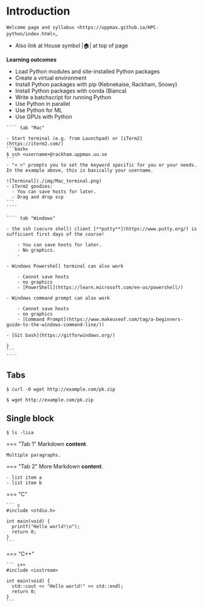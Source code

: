 # Introduction


`Welcome page and syllabus <https://uppmax.github.io/HPC-python/index.html>`_
   - Also link at House symbol |:house:| at top of page 

**Learning outcomes**
   
   - Load Python modules and site-installed Python packages
   - Create a virtual environment
   - Install Python packages with pip (Kebnekaise, Rackham, Snowy)
   - Install Python packages with conda (Bianca)
   - Write a batchscript for running Python
   - Use Python in parallel
   - Use Python for ML
   - Use GPUs with Python

````` tabs
```` tab "Mac"

- Start terminal (e.g. from Launchpad) or [iTerm2](https://iterm2.com/)
```bash=
$ ssh <username>@rackham.uppmax.uu.se
```
- "< >" prompts you to set the keyword specific for you or your needs. In the example above, this is basically your username.

![Terminal](./img/Mac_terminal.png)
- iTerm2 goodies:
  - You can save hosts for later.
  - Drag and drop scp
```
````

```` tab "Windows"

- the ssh (secure shell) client [**putty**](https://www.putty.org/) is sufficient first days of the course!

    - You can save hosts for later.
    - No graphics.
    - 
    
- Windows Powershell terminal can also work

    - Cannot save hosts
    - no graphics
    - [PowerShell](https://learn.microsoft.com/en-us/powershell/)
    
- Windows command prompt can also work

    - Cannot save hosts
    - no graphics
    - [Command Prompt](https://www.makeuseof.com/tag/a-beginners-guide-to-the-windows-command-line/))

- [Git bash](https://gitforwindows.org/)

}
```
````
`````

## Tabs 

```curl
$ curl -O wget http://example.com/pk.zip
```

```wget
$ wget http://example.com/pk.zip
```

## Single block

```
$ ls -lisa
```


=== "Tab 1"
    Markdown **content**.

    Multiple paragraphs.

=== "Tab 2"
    More Markdown **content**.

    - list item a
    - list item b

=== "C"

    ``` c
    #include <stdio.h>

    int main(void) {
      printf("Hello world!\n");
      return 0;
    }
    ```

=== "C++"

    ``` c++
    #include <iostream>

    int main(void) {
      std::cout << "Hello world!" << std::endl;
      return 0;
    }
    ```
